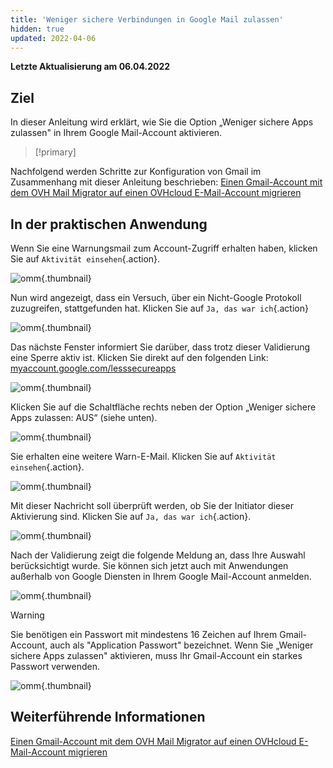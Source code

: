 ```yaml
---
title: 'Weniger sichere Verbindungen in Google Mail zulassen'
hidden: true
updated: 2022-04-06
---
```


**Letzte Aktualisierung am 06.04.2022**

## Ziel

In dieser Anleitung wird erklärt, wie Sie die Option „Weniger sichere Apps zulassen" in Ihrem Google Mail-Account aktivieren.

> [!primary] 
> 
Nachfolgend werden Schritte zur Konfiguration von Gmail im Zusammenhang mit dieser Anleitung beschrieben: 
[Einen Gmail-Account mit dem OVH Mail Migrator auf einen OVHcloud E-Mail-Account migrieren](/pages/web/emails/migrate_gmail_to_ovhcloud_by_omm)
> 

## In der praktischen Anwendung

Wenn Sie eine Warnungsmail zum Account-Zugriff erhalten haben, klicken Sie auf `Aktivität einsehen`{.action}.

![omm](images/OMM-gmail-security-01.png){.thumbnail}

Nun wird angezeigt, dass ein Versuch, über ein Nicht-Google Protokoll zuzugreifen, stattgefunden hat. Klicken Sie auf `Ja, das war ich`{.action}

![omm](images/OMM-gmail-security-02.png){.thumbnail}

Das nächste Fenster informiert Sie darüber, dass trotz dieser Validierung eine Sperre aktiv ist. Klicken Sie direkt auf den folgenden Link: [myaccount.google.com/lesssecureapps](https://myaccount.google.com/lesssecureapps)

![omm](images/OMM-gmail-security-03.png){.thumbnail}

Klicken Sie auf die Schaltfläche rechts neben der Option „Weniger sichere Apps zulassen: AUS“ (siehe unten).

![omm](images/OMM-gmail-security-04.png){.thumbnail}

Sie erhalten eine weitere Warn-E-Mail. Klicken Sie auf `Aktivität einsehen`{.action}.

![omm](images/OMM-gmail-security-05.png){.thumbnail}

Mit dieser Nachricht soll überprüft werden, ob Sie der Initiator dieser Aktivierung sind. Klicken Sie auf `Ja, das war ich`{.action}.

![omm](images/OMM-gmail-security-06.png){.thumbnail}

Nach der Validierung zeigt die folgende Meldung an, dass Ihre Auswahl berücksichtigt wurde. Sie können sich jetzt auch mit Anwendungen außerhalb von Google Diensten in Ihrem Google Mail-Account anmelden.

![omm](images/OMM-gmail-security-07.png){.thumbnail}

> [!warning]
>
> Sie benötigen ein Passwort mit mindestens 16 Zeichen auf Ihrem Gmail-Account, auch als "Application Passwort" bezeichnet. Wenn Sie „Weniger sichere Apps zulassen" aktivieren, muss Ihr Gmail-Account ein starkes Passwort verwenden.
>
> ![omm](images/OMM-gmail-security-08.png){.thumbnail}
>


## Weiterführende Informationen

[Einen Gmail-Account mit dem OVH Mail Migrator auf einen OVHcloud E-Mail-Account migrieren](/pages/web/emails/migrate_gmail_to_ovhcloud_by_omm)

